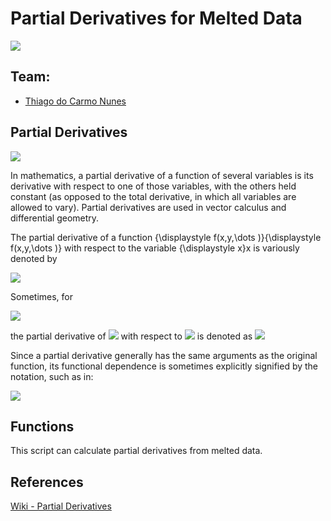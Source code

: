 # Partial Derivatives for Melted Data


[<img class="center" src="https://encrypted-tbn0.gstatic.com/images?q=tbn%3AANd9GcRVwN503wCZQee2cHBwmFyPv4n3nxb_Q-L1iw&usqp=CAU">](https://github.com/ThiagueraBarao)


## Team:

* [Thiago do Carmo Nunes](https://github.com/ThiagueraBarao)


## Partial Derivatives

<img src="https://render.githubusercontent.com/render/math?math=e^{i \pi} = -1">

In mathematics, a partial derivative of a function of several variables is its derivative with respect to one of those variables, with the others held constant (as opposed to the total derivative, in which all variables are allowed to vary).
Partial derivatives are used in vector calculus and differential geometry.

The partial derivative of a function {\displaystyle f(x,y,\dots )}{\displaystyle f(x,y,\dots )} with respect to the variable {\displaystyle x}x is variously denoted by


<img src="https://render.githubusercontent.com/render/math?math={\displaystyle f'_{x},f_{x},\partial _{x}f,\ D_{x}f,D_{1}f,{\frac {\partial }{\partial x}}f,{\text{ or }}{\frac {\partial f}{\partial x}}.}{\displaystyle f'_{x},f_{x},\partial _{x}f,\ D_{x}f,D_{1}f,{\frac {\partial }{\partial x}}f,{\text{ or }}{\frac {\partial f}{\partial x}}.}">


Sometimes, for 

<img src="https://render.githubusercontent.com/render/math?math={\displaystyle z=f(x,y,\ldots ),}{\displaystyle z=f(x,y,\ldots ),}"> 

the partial derivative of <img src="https://render.githubusercontent.com/render/math?math={\displaystyle z}"> with respect to <img src="https://render.githubusercontent.com/render/math?math={\displaystyle x}"> is denoted as <img src="https://render.githubusercontent.com/render/math?math={\displaystyle {\tfrac {\partial z}{\partial x}}.}"> 

Since a partial derivative generally has the same arguments as the original function, its functional dependence is sometimes explicitly signified by the notation, such as in:

<img src="https://render.githubusercontent.com/render/math?math={\displaystyle f_{x}(x,y,\ldots ),{\frac {\partial f}{\partial x}}(x,y,\ldots ).}"> 

## Functions

This script can calculate partial derivatives from melted data.

## References

[Wiki - Partial Derivatives](https://en.wikipedia.org/wiki/Partial_derivative)